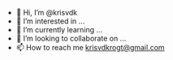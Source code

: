 - 👋 Hi, I’m @krisvdk
- 👀 I’m interested in ...
- 🌱 I’m currently learning ...
- 💞️ I’m looking to collaborate on ...
- 📫 How to reach me krisvdkrogt@gmail.com

<!---
krisvdk/krisvdk is a ✨ special ✨ repository because its `README.md` (this file) appears on your GitHub profile.
You can click the Preview link to take a look at your changes.
--->
